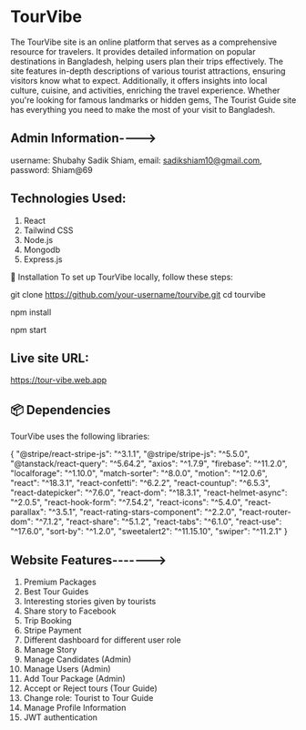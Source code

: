 # TourVibe

The TourVibe site is an online platform that serves as a comprehensive resource for travelers. It provides detailed information on popular destinations in Bangladesh, helping users plan their trips effectively. The site features in-depth descriptions of various tourist attractions, ensuring visitors know what to expect. Additionally, it offers insights into local culture, cuisine, and activities, enriching the travel experience. Whether you're looking for famous landmarks or hidden gems, The Tourist Guide site has everything you need to make the most of your visit to Bangladesh.

## Admin Information---->
username: Shubahy Sadik Shiam,
email: sadikshiam10@gmail.com,
password: Shiam@69

## Technologies Used:
1. React
2. Tailwind CSS
3. Node.js
4. Mongodb
5. Express.js

🔧 Installation
To set up TourVibe locally, follow these steps:

git clone https://github.com/your-username/tourvibe.git cd tourvibe

npm install

npm start

## Live site URL:
https://tour-vibe.web.app 

## 📦 Dependencies
TourVibe uses the following libraries:

{
  "@stripe/react-stripe-js": "^3.1.1",
  "@stripe/stripe-js": "^5.5.0",
  "@tanstack/react-query": "^5.64.2",
  "axios": "^1.7.9",
  "firebase": "^11.2.0",
  "localforage": "^1.10.0",
  "match-sorter": "^8.0.0",
  "motion": "^12.0.6",
  "react": "^18.3.1",
  "react-confetti": "^6.2.2",
  "react-countup": "^6.5.3",
  "react-datepicker": "^7.6.0",
  "react-dom": "^18.3.1",
  "react-helmet-async": "^2.0.5",
  "react-hook-form": "^7.54.2",
  "react-icons": "^5.4.0",
  "react-parallax": "^3.5.1",
  "react-rating-stars-component": "^2.2.0",
  "react-router-dom": "^7.1.2",
  "react-share": "^5.1.2",
  "react-tabs": "^6.1.0",
  "react-use": "^17.6.0",
  "sort-by": "^1.2.0",
  "sweetalert2": "^11.15.10",
  "swiper": "^11.2.1"
}

## Website Features------->

1. Premium Packages
2. Best Tour Guides
3. Interesting stories given by tourists
4. Share story to Facebook 
5. Trip Booking
6. Stripe Payment
7. Different dashboard for different user role
8. Manage Story
9. Manage Candidates (Admin)
10. Manage Users (Admin)
11. Add Tour Package (Admin)
12. Accept or Reject tours (Tour Guide)
13. Change role: Tourist to Tour Guide
14. Manage Profile Information
15. JWT authentication

